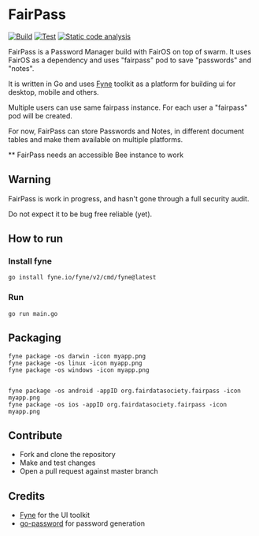 # FairPass

[![Build](https://github.com/gitcoindev/FairPass/workflows/Build/badge.svg)](https://github.com/gitcoindev/FairPass/actions?query=workflow%3ABuild) [![Test](https://github.com/gitcoindev/FairPass/workflows/Test/badge.svg)](https://github.com/gitcoindev/FairPass/actions?query=workflow%3ATest) [![Static code analysis](https://github.com/gitcoindev/FairPass/workflows/Static%20code%20analysis/badge.svg)](https://github.com/gitcoindev/FairPass/actions?query=workflow%3AStatic%20code%20analysis)

FairPass is a Password Manager build with FairOS on top of swarm. It uses FairOS as a dependency and uses "fairpass" pod
to save "passwords" and "notes".

It is written in Go and uses [Fyne](https://developer.fyne.io/) toolkit as a platform for building ui for desktop, mobile and others.

Multiple users can use same fairpass instance. For each user a "fairpass" pod will be created. 

For now, FairPass can store Passwords and Notes, in different document tables and make them available on multiple platforms.

** FairPass needs an accessible Bee instance to work

## Warning

FairPass is work in progress, and hasn't gone through a full security audit.

Do not expect it to be bug free reliable (yet).

## How to run

### Install fyne
```
go install fyne.io/fyne/v2/cmd/fyne@latest
```

### Run
```
go run main.go
```
## Packaging

```
fyne package -os darwin -icon myapp.png
fyne package -os linux -icon myapp.png
fyne package -os windows -icon myapp.png


fyne package -os android -appID org.fairdatasociety.fairpass -icon myapp.png 
fyne package -os ios -appID org.fairdatasociety.fairpass -icon myapp.png
```

## Contribute

- Fork and clone the repository
- Make and test changes
- Open a pull request against master branch

## Credits

- [Fyne](https://github.com/fyne-io/fyne) for the UI toolkit
- [go-password](github.com/sethvargo/go-password) for password generation

